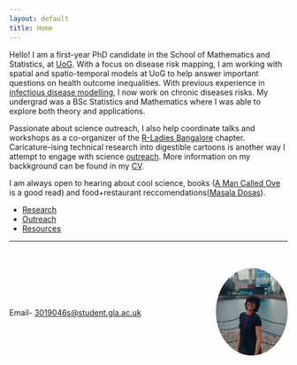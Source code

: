 ```yaml
---
layout: default
title: Home
---
```


Hello! I am a first-year PhD candidate in the School of Mathematics and Statistics, at [UoG](https://www.gla.ac.uk/schools/mathematicsstatistics/). With a focus on disease risk mapping, I am working with spatial and spatio-temporal models at UoG to help answer important questions on health outcome inequalities. With previous experience in [infectious disease modelling](https://sites.google.com/math.iith.ac.in/sayanteejana/team-members), I now work on chronic diseases risks. My undergrad was a BSc Statistics and Mathematics where I was able to explore both theory and applications.

Passionate about science outreach, I also help coordinate talks and workshops as a co-organizer of the [R-Ladies Bangalore](https://www.meetup.com/rladies-bangalore/?msockid=249ea3195d2e6f811d22b60a5c546e13) chapter. Caricature-ising technical research into digestible cartoons is another way I attempt to engage with science [outreach](\_pages\portfolio.html). More information on my backkground can be found in my [CV](\files\Meyvizhi_CV.pdf).

I am always open to hearing about cool science, books ([A Man Called Ove](https://www.goodreads.com/book/show/18774964-a-man-called-ove) is a good read) and food+restaurant reccomendations([Masala Dosas](https://centraltiffinroom.com/)).

- [Research](/research)
- [Outreach](/outreach)
- [Resources](/resources)

------


<div style="display: flex; align-items: center; justify-content: space-between; margin-top: 3rem; gap: 1rem; flex-wrap: wrap-reverse;">

<div style="flex: 1; min-width: 200px;">

Email- 3019046s@student.gla.ac.uk 

</div>

<div style="flex-shrink: 0;">

<img src="/mey.jpg" alt="Profile picture" width="130" style="border-radius: 50%;">


</div>

</div>

